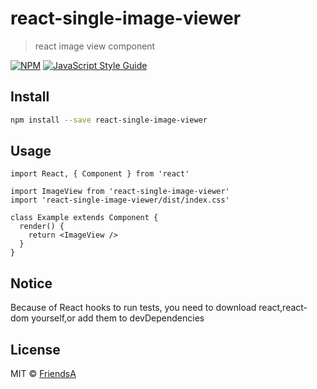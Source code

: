 # react-single-image-viewer

> react image view component

[![NPM](https://img.shields.io/npm/v/react-single-image-viewer.svg)](https://www.npmjs.com/package/react-single-image-viewer) [![JavaScript Style Guide](https://img.shields.io/badge/code_style-standard-brightgreen.svg)](https://standardjs.com)

## Install

```bash
npm install --save react-single-image-viewer
```

## Usage

```tsx
import React, { Component } from 'react'

import ImageView from 'react-single-image-viewer'
import 'react-single-image-viewer/dist/index.css'

class Example extends Component {
  render() {
    return <ImageView />
  }
}
```

## Notice
 Because of React hooks to run tests, you need to download react,react-dom yourself,or add them to devDependencies
## License

MIT © [FriendsA](https://github.com/FriendsA)
